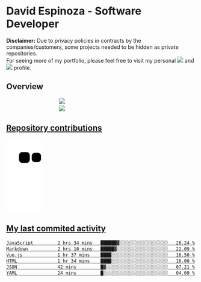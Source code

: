 # David Espinoza - Software Developer
<div id="links">
  <p>
    <strong>Disclaimer:</strong> Due to privacy policies in contracts by the companies/customers, some projects needed to be hidden as private repositories. <br />
For seeing more of my portfolio, please feel free to visit my personal <a href="https://davidespinoza.dev" target="_blank"><img src="https://img.shields.io/badge/website-000000?style=for-the-badge&logo=About.me&logoColor=white" target="_blank"></a> and <a href="https://www.linkedin.com/in/despinozap" target="_blank"><img src="https://img.shields.io/badge/LinkedIn-0077B5?style=for-the-badge&logo=linkedin&logoColor=white" target="_blank"></a> profile.
  </p>
</div>

## Overview

<div id="stats">
  <a href="https://github.com/despinozap">
  <img height="180em" style="margin: 0em 10em;" src="https://github-readme-stats.vercel.app/api?username=despinozap&show_icons=true&include_all_commits=true&count_private=true&theme=default"/>
  <img height="180em" style="margin: 0em 10em;" src="https://github-readme-stats.vercel.app/api/top-langs/?username=despinozap&layout=compact&langs_count=7&theme=default"/>
</div>
 
## Repository contributions
<div id="snake"> 

  ![Snake animation](https://github.com/despinozap/despinozap/blob/output/github-contribution-grid-snake.svg)
</div>

## My last commited activity
<!--START_SECTION:waka-->

```text
JavaScript         2 hrs 34 mins   ██████▓░░░░░░░░░░░░░░░░░░   26.24 %
Markdown           2 hrs 10 mins   █████▓░░░░░░░░░░░░░░░░░░░   22.09 %
Vue.js             1 hr 37 mins    ████░░░░░░░░░░░░░░░░░░░░░   16.50 %
HTML               1 hr 34 mins    ████░░░░░░░░░░░░░░░░░░░░░   16.00 %
JSON               42 mins         █▓░░░░░░░░░░░░░░░░░░░░░░░   07.21 %
YAML               24 mins         █░░░░░░░░░░░░░░░░░░░░░░░░   04.09 %
```

<!--END_SECTION:waka-->
